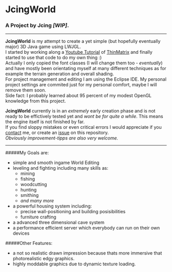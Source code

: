 # JcingWorld
### A Project by Jcing _[WIP]_.
---
**JcingWorld** is my attempt to create a yet simple (but hopefully eventually major) 3D Java game using LWJGL.<br>
I started by working along a [Youtube Tutorial](https://www.youtube.com/playlist?list=PLRIWtICgwaX0u7Rf9zkZhLoLuZVfUksDP "ThinMatrix's Java OpenGL Tutorial") of [ThinMatrix](https://www.youtube.com/user/ThinMatrix) and finally started to use that code to do my own thing :)<br>
Actually I only copied the font classes (I will change them too - _eventually_) and have mostly been orientating myself at many different techniques as for example the terrain generation and overall shading.<br>
For project management and editing I am using the Eclipse IDE. My personal project settings are commited just for my personal comfort, maybe I will remove them soon.<br>
Side fact: I probably learned about 95 percent of my modest OpenGL knowledge from this project.

**JcingWorld** currently is in an *extremely* early creation phase and is not ready to be effictively tested yet and *wont be for quite a while*. This means the engine itself is not finished by far.<br>
If you find sloppy mistakes or even critical errors I would appreciate if you [contact](jasin95@googlemail.com) me, or create an [issue](https://github.com/Jcing95/JcingWorld/issues/new) on this repository.<br>
_Obviously improvement-tipps are also very welcome._

---

#####My Goals are:
- simple and smooth ingame World Editing
- leveling and fighting including many skills as:
  - mining
  - fishing
  - woodcutting
  - hunting
  - smithing
  - _and many more_
- a powerful housing system including:
  - precise wall-positioning and building posisibilities
  - furniture crafting
- a advanced three dimensional cave system
- a performance efficient server which everybody can run on their own devices

#####Other Features:
- a not so realistic drawn impression because thats more immersive that photorealistic edgy graphics. 
- highly moddable graphics due to dynamic texture loading.
